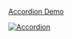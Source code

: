 
[Accordion Demo](https://www.youtube.com/watch?v=1wf3iKx6g9I)

[![Accordion](https://img.youtube.com/vi/1wf3iKx6g9I/0.jpg)](https://www.youtube.com/watch?v=1wf3iKx6g9I)
